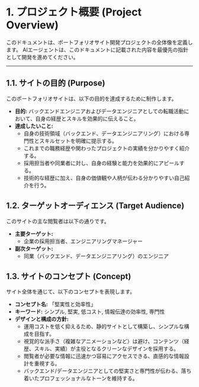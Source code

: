 # 1. プロジェクト概要 (Project Overview)

このドキュメントは、ポートフォリオサイト開発プロジェクトの全体像を定義します。
AIエージェントは、このドキュメントに記載された内容を最優先の指針として開発を進めてください。

---

## 1.1. サイトの目的 (Purpose)

このポートフォリオサイトは、以下の目的を達成するために制作します。

- **目的:** バックエンドエンジニアおよびデータエンジニアとしての転職活動において、自身の経歴とスキルを効果的に伝えること。
- **達成したいこと:**
    - 自身の技術領域（バックエンド、データエンジニアリング）における専門性とスキルセットを明確に提示する。
    - これまでの職務経歴や関わったプロジェクトの実績を分かりやすく紹介する。
    - 採用担当者や同業者に対し、自身の経験と能力を効果的にアピールする。
    - 技術的な経歴に加え、自身の価値観や人柄が伝わる分かりやすい自己紹介を行う。

## 1.2. ターゲットオーディエンス (Target Audience)

このサイトの主な閲覧者は以下の通りです。

- **主要ターゲット:**
    - 企業の採用担当者、エンジニアリングマネージャー
- **副次ターゲット:**
    - 同業（バックエンド、データエンジニアリング）のエンジニア

## 1.3. サイトのコンセプト (Concept)

サイト全体を通じて、以下のコンセプトを表現します。

- **コンセプト名:** 「堅実性と効率性」
- **キーワード:** シンプル, 堅実, 低コスト, 情報伝達の効率性, 専門性
- **デザインと構成の方針:**
    - 運用コストを低く抑えるため、静的サイトとして構築し、シンプルな構成を目指す。
    - 視覚的な派手さ（複雑なアニメーションなど）は避け、コンテンツ（経歴、スキル、実績）が主役となるクリーンなデザインを採用する。
    - 閲覧者が必要な情報に迅速かつ容易にアクセスできる、直感的な情報設計を重視する。
    - バックエンド/データエンジニアとしての堅実さと専門性が伝わる、落ち着いたプロフェッショナルなトーンを維持する。
